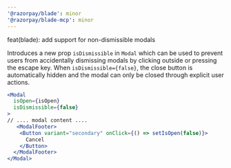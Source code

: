 ```yaml
---
'@razorpay/blade': minor
'@razorpay/blade-mcp': minor
---
```


feat(blade): add support for non-dismissible modals

Introduces a new prop `isDismissible` in `Modal` which can be used to prevent users from accidentally dismissing modals by clicking outside or pressing the escape key. When `isDismissible={false}`, the close button is automatically hidden and the modal can only be closed through explicit user actions.

```jsx
<Modal
  isOpen={isOpen}
  isDismissible={false}
>
// .... modal content ....
   <ModalFooter>
    <Button variant="secondary" onClick={() => setIsOpen(false)}>
      Cancel
    </Button>
  </ModalFooter>
</Modal>
```


